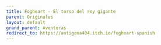 ```yaml
---
title: Fogheart - El torso del rey gigante
parent: Originales
layout: default
grand_parent: Aventuras
redirect_to: https://antigona404.itch.io/fogheart-spanish
---
```

